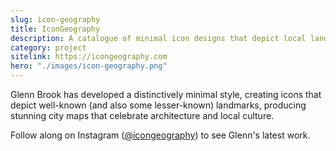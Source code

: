 ```yaml
---
slug: icon-geography
title: IconGeography
description: A catalogue of minimal icon designs that depict local landmarks, historic treasures, and everything in between.
category: project
sitelink: https://icongeography.com
hero: "./images/icon-geography.png"
---
```

<p>Glenn Brook has developed a distinctively minimal style, creating icons that depict well-known (and also some lesser-known) landmarks, producing stunning city maps that celebrate architecture and local culture.</p>

<!--<p>Check out his first print release, <a href="https://www.icongeography.com/shop/sheffield-black-and-white">An illustrated icon map of Sheffield</a>.</p>-->

<p>Follow along on Instagram (<a href="https://instagram.com/icongeography">@icongeography</a>) to see Glenn's latest work.</p>